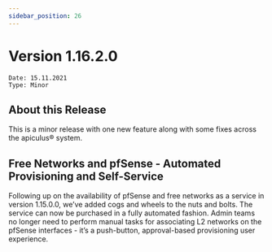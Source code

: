 ```yaml
---
sidebar_position: 26
---
```

# Version 1.16.2.0
```
Date: 15.11.2021
Type: Minor
```

## About this Release

This is a minor release with one new feature along with some fixes across the apiculus® system.

## Free Networks and pfSense - Automated Provisioning and Self-Service

Following up on the availability of pfSense and free networks as a service in version 1.15.0.0, we’ve added cogs and wheels to the nuts and bolts. The service can now be purchased in a fully automated fashion. Admin teams no longer need to perform manual tasks for associating L2 networks on the pfSense interfaces - it’s a push-button, approval-based provisioning user experience.